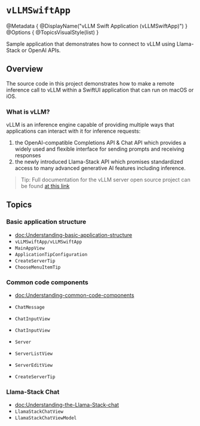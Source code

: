 # ``vLLMSwiftApp``

@Metadata {
	@DisplayName("vLLM Swift Application (vLLMSwiftApp)")
}
@Options {
	@TopicsVisualStyle(list)
}


Sample application that demonstrates how to connect to vLLM using Llama-Stack or OpenAI APIs.

## Overview

The source code in this project demonstrates how to make a remote inference call to vLLM within a SwiftUI application that can run on macOS or iOS.

### What is vLLM?

vLLM is an inference engine capable of providing multiple ways that applications can interact with it for inference requests:
1. the OpenAI-compatible Completions API & Chat API which provides a widely used and flexible interface for sending prompts and receiving responses
2. the newly introduced Llama-Stack API which promises standardized access to many advanced generative AI features including inference. 

>Tip: Full documentation for the vLLM server open source project can be found [at this link](https://docs.vllm.ai/en/latest/)

## Topics

### Basic application structure

- <doc:Understanding-basic-application-structure>
- ``vLLMSwiftApp/vLLMSwiftApp``
- ``MainAppView``
- ``ApplicationTipConfiguration``
- ``CreateServerTip``
- ``ChooseMenuItemTip``

### Common code components
- <doc:Understanding-common-code-components>

- ``ChatMessage``
- ``ChatInputView``
- ``ChatInputView``

- ``Server``
- ``ServerListView``
- ``ServerEditView``
- ``CreateServerTip``


### Llama-Stack Chat
- <doc:Understanding-the-Llama-Stack-chat>
- ``LlamaStackChatView``
- ``LlamaStackChatViewModel``
